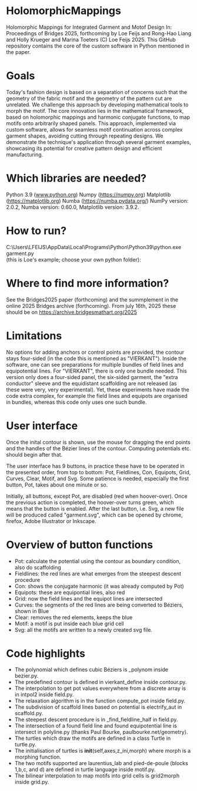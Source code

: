 # HolomorphicMappings
Holomorphic Mappings for Integrated Garment and Motof Design
In: Proceedings of Bridges 2025, forthcoming
by  Loe Feijs and Rong-Hao Liang and Holly Krueger and Marina Toeters
(C) Loe Feijs 2025.
This GitHub repository contains the core of the custom software in Python mentioned in the paper.

# Goals
Today's fashion design is based on a separation of concerns such that the geometry of the fabric motif and the geometry of the pattern cut are unrelated. We challenge this approach by developing mathematical tools to morph the motif. The core innovation lies in the mathematical framework, based on holomorphic mappings and harmonic conjugate functions, to map motifs onto arbitrarily shaped panels. This approach, implemented via custom software, allows for seamless motif continuation across complex garment shapes, avoiding cutting through repeating designs. We demonstrate the technique's application through several garment examples, showcasing its potential for creative pattern design and efficient manufacturing. 

# Which libraries are needed?
Python 3.9 (www.python.org) 
Numpy (https://numpy.org) 
Matplotlib (https://matplotlib.org) 
Numba (https://numba.pydata.org/)
NumPy version: 2.0.2,
Numba version: 0.60.0,
Matplotlib version: 3.9.2.

# How to run? 
C:\Users\LFEIJS\AppData\Local\Programs\Python\Python39\python.exe garment.py\
(this is Loe's example; choose your own python folder):

# Where to find more information?
See the Bridges2025 paper (forthcoming)
and the summplement in the online 2025  Bridges archive (forthcoming).
From july 16th, 2025 these should be on https://archive.bridgesmathart.org/2025

# Limitations
No options for adding anchors or control points are provided, the contour stays four-sided (in the code this is mentioned as "VIERKANT").
Inside the software, one can see preparations for multiple bundles of field lines and equipotential lines.
For "VIERKANT", there is only one bundle needed.
This version only does a four-sided panel,
the six-sided garment, the "extra conductor" sleeve and the equidistant scaffolding are not released (as these were very, very experimental).
Yet, these experiments have made the code extra complex, for example the field lines and equipots are organised in bundles, whereas this code only uses one such bundle.

# User interface
Once the inital contour is shown, use the mouse for dragging the
end points and the handles of the Bézier lines of the contour.
Computing potentials etc. should begin after that.

The user interface has 9 buttons, in practice these have
to be operated in the presented order, from top to bottom:
Pot, Fieldlines, Con, Equipots, Grid, Curves, Clear, Motif, and Svg.
Some patience is needed, especially the first button, Pot, takes about one minute or so.

Initially, all buttons, except Pot, are disabled (red when hoover-over).
Once the previous action is completed, the hoover-over turns green,
which means that the button is enabled. After the last button, i.e. Svg, a new file will be produced called "garment.svg", which can be opened by chrome, firefox, Adobe Illustrator or Inkscape.

# Overview of button functions
* Pot: calculate the potential using the contour as boundary condition, also do scaffolding
* Fieldlines: the red lines are what emerges from the steepest descent procedure
* Con: shows the conjugate harmonic (it was already computed  by Pot)
* Equipots: these are equipontial lines, also red
* Grid: now the field lines and the equipot lines are intersected
* Curves: the segments of the red lines are being converted to Béziers, shown in Blue
* Clear: removes the red elements, keeps the blue
* Motif: a motif is put inside each blue grid cell
* Svg: all the motifs are written to a newly created svg file.

# Code highlights

* The polynomial which defines cubic Béziers is _polynom inside bezier.py.
* The predefined contour is defined in vierkant_define inside contour.py.
* The interpolation to get pot values everywhere from a discrete array is in intpol2 inside field.py.
* The relaxation algorithm is in the function compute_pot inside field.py.
* The subdivision of scaffold lines based on potential is electrify_aut in scaffold.py.
* The steepest descent procedure is in _find_fieldline_half in field.py.
* The intersection of a found field line and found equipotential line is intersect in polyline.py (thanks Paul Bourke, paulbourke.net/geometry).
* The turtles which draw the motifs are defined in a class Turtle in turtle.py. 
* The initialisation of turtles is __init__(self,axes,z_ini,morph) where morph is a morphing function.
* The two motifs supported are laurentius_lab and pied-de-poule (blocks 1,b,c, and d) are defined in turtle language inside motif.py.
* The bilinear interpolation to map motifs into grid cells is grid2morph inside grid.py.

